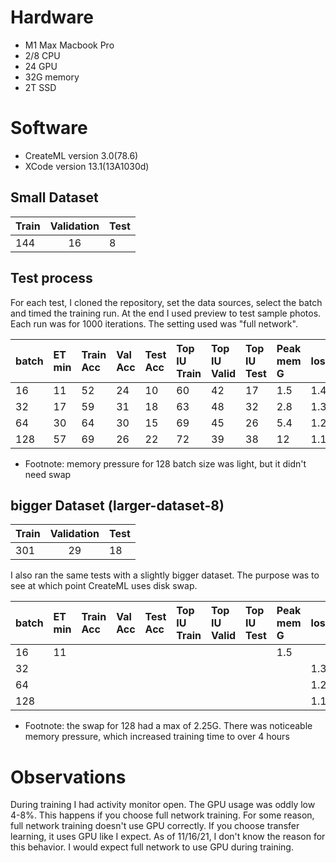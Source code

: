 # Hardware
* M1 Max Macbook Pro
* 2/8 CPU
* 24 GPU
* 32G memory
* 2T SSD

# Software
* CreateML version 3.0(78.6)
* XCode version 13.1(13A1030d) 


## Small Dataset
|Train	 | Validation | Test |
|--------|:----------:|:-----|
|144	   |16          |	8    |

## Test process

For each test, I cloned the repository, set the data sources, select the batch and timed the training run. At the end I used preview to test sample photos. Each run was for 1000 iterations. The setting used was "full network".


|batch	 | ET min | Train Acc | Val Acc | Test Acc | Top IU Train | Top IU Valid | Top IU Test | Peak mem G | loss |
|--------|:-------|:----------|:--------|:---------|:-------------|:-------------|:------------|:-----------|:-----|
|16	     | 11     | 52        | 24      | 10       | 60           | 42           | 17          |	1.5       | 1.49 |
|32	     | 17     | 59        | 31      | 18       | 63           | 48           | 32          |	2.8       | 1.32 |
|64	     | 30     | 64        | 30      | 15       | 69           | 45           | 26          |	5.4       | 1.27 |
|128     | 57     | 69        | 26      | 22       | 72           | 39           | 38          |	12        | 1.18 |

* Footnote: memory pressure for 128 batch size was light, but it didn't need swap

## bigger Dataset (larger-dataset-8)
|Train	 | Validation | Test |
|--------|:----------:|:-----|
|301	   |29          |	18   |

I also ran the same tests with a slightly bigger dataset. The purpose was to see at which point CreateML uses disk swap.

|batch	 | ET min | Train Acc | Val Acc | Test Acc | Top IU Train | Top IU Valid | Top IU Test | Peak mem G | loss |
|--------|:-------|:----------|:--------|:---------|:-------------|:-------------|:------------|:-----------|:-----|
|16	     | 11     |         |       |        |            |            |           | 1.5       |  |
|32	     |      |         |       |        |            |            |           |        | 1.32 |
|64	     |      |         |       |        |            |            |           |        | 1.27 |
|128     |      |         |       |        |            |            |           |         | 1.18 |

* Footnote: the swap for 128 had a max of 2.25G. There was noticeable memory pressure, which increased training time to over 4 hours

# Observations

During training I had activity monitor open. The GPU usage was oddly low 4-8%. This happens if you choose full network training. For some reason, full network training doesn't use GPU correctly. If you choose transfer learning, it uses GPU like I expect. As of 11/16/21, I don't know the reason for this behavior. I would expect full network to use GPU during training.
